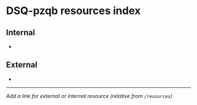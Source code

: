 # DSQ-pzqb resources index

## Internal

*

## External

*

------------------------------------------------------------------------

*Add a link for external or internal resource (relative from `/resources`)*
